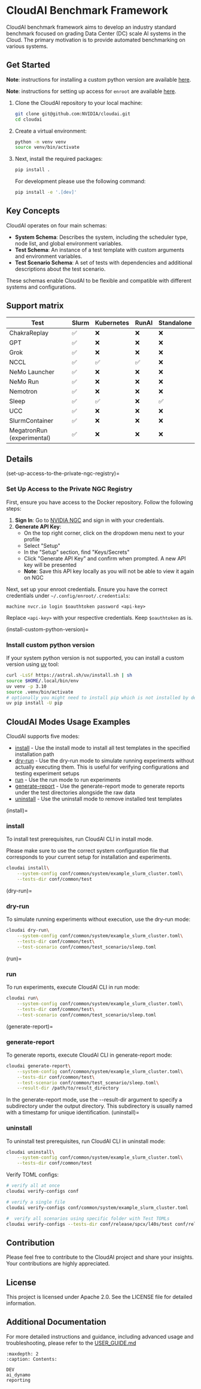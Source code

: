 # CloudAI Benchmark Framework

CloudAI benchmark framework aims to develop an industry standard benchmark focused on grading Data Center (DC) scale AI systems in the Cloud. The primary motivation is to provide automated benchmarking on various systems.

## Get Started
**Note**: instructions for installing a custom python version are available [here](install-custom-python-version).

**Note**: instructions for setting up access for `enroot` are available [here](set-up-access-to-the-private-ngc-registry).

1. Clone the CloudAI repository to your local machine:
    ```bash
    git clone git@github.com:NVIDIA/cloudai.git
    cd cloudai
    ```

2. Create a virtual environment:
    ```bash
    python -m venv venv
    source venv/bin/activate
    ```

3. Next, install the required packages:
    ```bash
    pip install .
    ```

    For development please use the following command:
    ```bash
    pip install -e '.[dev]'  
    ```

## Key Concepts
CloudAI operates on four main schemas:

- **System Schema**: Describes the system, including the scheduler type, node list, and global environment variables.
- **Test Schema**: An instance of a test template with custom arguments and environment variables.
- **Test Scenario Schema**: A set of tests with dependencies and additional descriptions about the test scenario.

These schemas enable CloudAI to be flexible and compatible with different systems and configurations.


## Support matrix
|Test|Slurm|Kubernetes|RunAI|Standalone|
|---|---|---|---|---|
|ChakraReplay|✅|❌|❌|❌|
|GPT|✅|❌|❌|❌|
|Grok|✅|❌|❌|❌|
|NCCL|✅|✅|✅|❌|
|NeMo Launcher|✅|❌|❌|❌|
|NeMo Run|✅|❌|❌|❌|
|Nemotron|✅|❌|❌|❌|
|Sleep|✅|✅|❌|✅|
|UCC|✅|❌|❌|❌|
|SlurmContainer|✅|❌|❌|❌|
|MegatronRun (experimental)|✅|❌|❌|❌|

## Details
(set-up-access-to-the-private-ngc-registry)=
###  Set Up Access to the Private NGC Registry
First, ensure you have access to the Docker repository. Follow the following steps:

1. **Sign In**: Go to [NVIDIA NGC](https://ngc.nvidia.com/signin) and sign in with your credentials.
2. **Generate API Key**:
    - On the top right corner, click on the dropdown menu next to your profile
    - Select "Setup"
    - In the "Setup" section, find "Keys/Secrets"
    - Click "Generate API Key" and confirm when prompted. A new API key will be presented
    - **Note**: Save this API key locally as you will not be able to view it again on NGC

Next, set up your enroot credentials. Ensure you have the correct credentials under `~/.config/enroot/.credentials`:
```
machine nvcr.io login $oauthtoken password <api-key>
```
Replace `<api-key>` with your respective credentials. Keep `$oauthtoken` as is.


(install-custom-python-version)=
### Install custom python version
If your system python version is not supported, you can install a custom version using [uv](https://docs.astral.sh/uv/getting-started/installation/) tool:
```bash
curl -LsSf https://astral.sh/uv/install.sh | sh
source $HOME/.local/bin/env
uv venv -p 3.10
source .venv/bin/activate
# optionally you might need to install pip which is not installed by default:
uv pip install -U pip
```

## CloudAI Modes Usage Examples

CloudAI supports five modes:
- [install](install) - Use the install mode to install all test templates in the specified installation path 
- [dry-run](dry-run) - Use the dry-run mode to simulate running experiments without actually executing them. This is useful for verifying configurations and testing experiment setups
- [run](run) - Use the run mode to run experiments
- [generate-report](generate-report) - Use the generate-report mode to generate reports under the test directories alongside the raw data
- [uninstall](uninstall) - Use the uninstall mode to remove installed test templates

(install)=
### install

To install test prerequisites, run CloudAI CLI in install mode.

Please make sure to use the correct system configuration file that corresponds to your current setup for installation and experiments.
```bash
cloudai install\
    --system-config conf/common/system/example_slurm_cluster.toml\
    --tests-dir conf/common/test
```
(dry-run)=
### dry-run
To simulate running experiments without execution, use the dry-run mode:
```bash
cloudai dry-run\
    --system-config conf/common/system/example_slurm_cluster.toml\
    --tests-dir conf/common/test\
    --test-scenario conf/common/test_scenario/sleep.toml
```
(run)=
### run
To run experiments, execute CloudAI CLI in run mode:
```bash
cloudai run\
    --system-config conf/common/system/example_slurm_cluster.toml\
    --tests-dir conf/common/test\
    --test-scenario conf/common/test_scenario/sleep.toml
```
(generate-report)=
### generate-report
To generate reports, execute CloudAI CLI in generate-report mode:
```bash
cloudai generate-report\
    --system-config conf/common/system/example_slurm_cluster.toml\
    --tests-dir conf/common/test\
    --test-scenario conf/common/test_scenario/sleep.toml\
    --result-dir /path/to/result_directory
```
In the generate-report mode, use the --result-dir argument to specify a subdirectory under the output directory.
This subdirectory is usually named with a timestamp for unique identification.
(uninstall)=
### uninstall
To uninstall test prerequisites, run CloudAI CLI in uninstall mode:
```bash
cloudai uninstall\
    --system-config conf/common/system/example_slurm_cluster.toml\
    --tests-dir conf/common/test
```
Verify TOML configs:
```bash
# verify all at once
cloudai verify-configs conf

# verify a single file
cloudai verify-configs conf/common/system/example_slurm_cluster.toml

#  verify all scenarios using specific folder with Test TOMLs
cloudai verify-configs --tests-dir conf/release/spcx/l40s/test conf/release/spcx/l40s/test_scenario
```

## Contribution
Please feel free to contribute to the CloudAI project and share your insights. Your contributions are highly appreciated.

## License
This project is licensed under Apache 2.0. See the LICENSE file for detailed information.

## Additional Documentation
For more detailed instructions and guidance, including advanced usage and troubleshooting, please refer to the [USER_GUIDE.md](https://github.com/NVIDIA/cloudai/blob/main/USER_GUIDE.md)

```{toctree}
:maxdepth: 2
:caption: Contents:

DEV
ai_dynamo
reporting
```

